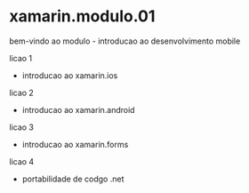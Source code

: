 # xamarin.modulo.01
bem-vindo ao modulo - introducao ao desenvolvimento mobile

licao 1
- introducao ao xamarin.ios

licao 2
- introducao ao xamarin.android

licao 3
- introducao ao xamarin.forms

licao 4
- portabilidade de codgo .net
